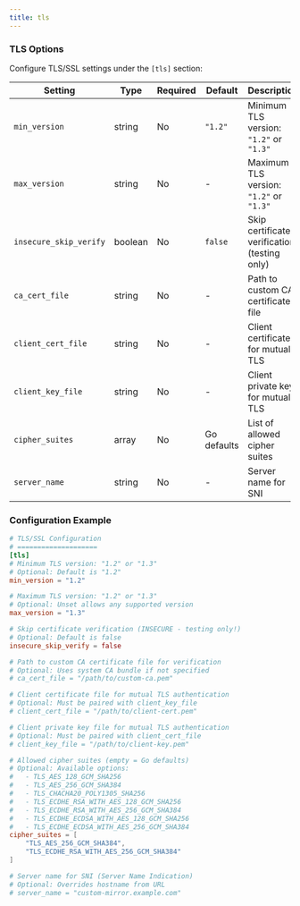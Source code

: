 ```yaml
---
title: tls
---
```


### TLS Options

Configure TLS/SSL settings under the `[tls]` section:

| Setting | Type | Required | Default | Description |
|---------|------|----------|---------|-------------|
| `min_version` | string | No | `"1.2"` | Minimum TLS version: `"1.2"` or `"1.3"` |
| `max_version` | string | No | - | Maximum TLS version: `"1.2"` or `"1.3"` |
| `insecure_skip_verify` | boolean | No | `false` | Skip certificate verification (testing only) |
| `ca_cert_file` | string | No | - | Path to custom CA certificate file |
| `client_cert_file` | string | No | - | Client certificate for mutual TLS |
| `client_key_file` | string | No | - | Client private key for mutual TLS |
| `cipher_suites` | array | No | Go defaults | List of allowed cipher suites |
| `server_name` | string | No | - | Server name for SNI |

### Configuration Example

```toml
# TLS/SSL Configuration
# ====================
[tls]
# Minimum TLS version: "1.2" or "1.3"
# Optional: Default is "1.2"
min_version = "1.2"

# Maximum TLS version: "1.2" or "1.3"
# Optional: Unset allows any supported version
max_version = "1.3"

# Skip certificate verification (INSECURE - testing only!)
# Optional: Default is false
insecure_skip_verify = false

# Path to custom CA certificate file for verification
# Optional: Uses system CA bundle if not specified
# ca_cert_file = "/path/to/custom-ca.pem"

# Client certificate file for mutual TLS authentication
# Optional: Must be paired with client_key_file
# client_cert_file = "/path/to/client-cert.pem"

# Client private key file for mutual TLS authentication
# Optional: Must be paired with client_cert_file
# client_key_file = "/path/to/client-key.pem"

# Allowed cipher suites (empty = Go defaults)
# Optional: Available options:
#   - TLS_AES_128_GCM_SHA256
#   - TLS_AES_256_GCM_SHA384
#   - TLS_CHACHA20_POLY1305_SHA256
#   - TLS_ECDHE_RSA_WITH_AES_128_GCM_SHA256
#   - TLS_ECDHE_RSA_WITH_AES_256_GCM_SHA384
#   - TLS_ECDHE_ECDSA_WITH_AES_128_GCM_SHA256
#   - TLS_ECDHE_ECDSA_WITH_AES_256_GCM_SHA384
cipher_suites = [
    "TLS_AES_256_GCM_SHA384",
    "TLS_ECDHE_RSA_WITH_AES_256_GCM_SHA384"
]

# Server name for SNI (Server Name Indication)
# Optional: Overrides hostname from URL
# server_name = "custom-mirror.example.com"
```
